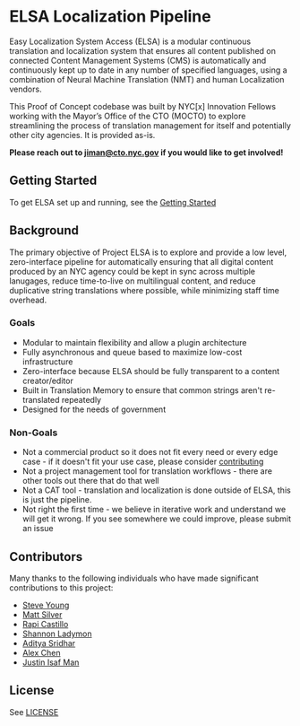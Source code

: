 # ELSA Localization Pipeline

Easy Localization System Access (ELSA) is a modular continuous translation and localization system that ensures all content published on connected Content Management Systems (CMS) is automatically and continuously kept up to date in any number of specified languages, using a combination of Neural Machine Translation (NMT) and human Localization vendors.

This Proof of Concept codebase was built by NYC\[x\] Innovation Fellows working with the Mayor’s Office of the CTO (MOCTO) to explore streamlining the process of translation management for itself and potentially other city agencies. It is provided as-is.

**Please reach out to [jiman@cto.nyc.gov](mailto:jiman@cto.nyc.gov) if you would like to get involved!**

## Getting Started

To get ELSA set up and running, see the [Getting Started](https://github.com/nyc-cto/tms/blob/master/docs/getting-started.md)


## Background
The primary objective of Project ELSA is to explore and provide a low level, zero-interface pipeline for automatically ensuring that all digital content produced by an NYC agency could be kept in sync across multiple lanugages, reduce time-to-live on multilingual content, and reduce duplicative string translations where possible, while minimizing staff time overhead.

### Goals
- Modular to maintain flexibility and allow a plugin architecture
- Fully asynchronous and queue based to maximize low-cost infrastructure
- Zero-interface because ELSA should be fully transparent to a content creator/editor
- Built in Translation Memory to ensure that common strings aren't re-translated repeatedly
- Designed for the needs of government

### Non-Goals
- Not a commercial product so it does not fit every need or every edge case - if it doesn't fit your use case, please consider [contributing](/CONTRIBUTING.md)
- Not a project management tool for translation workflows - there are other tools out there that do that well
- Not a CAT tool - translation and localization is done outside of ELSA, this is just the pipeline.
- Not right the first time - we believe in iterative work and understand we will get it wrong. If you see somewhere we could improve, please submit an issue

## Contributors
Many thanks to the following individuals who have made significant contributions to this project:
- [Steve Young](https://github.com/liquidsteves)
- [Matt Silver](https://github.com/matthewsilver)
- [Rapi Castillo](https://github.com/nyccto-rapicastillo)
- [Shannon Ladymon](https://github.com/sladymon)
- [Aditya Sridhar](https://github.com/as1729)
- [Alex Chen](https://github.com/chena11356)
- [Justin Isaf Man](https://github.com/jisaf)

## License
See [LICENSE](/LICENSE)
